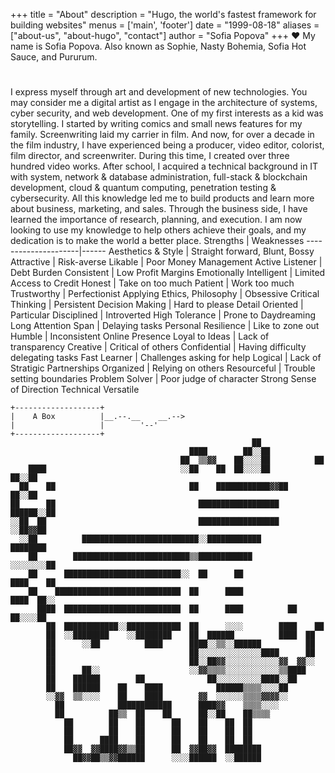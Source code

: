 +++
title = "About"
description = "Hugo, the world's fastest framework for building websites"
menus = ['main', 'footer']
date = "1999-08-18"
aliases = ["about-us", "about-hugo", "contact"]
author = "Sofia Popova"
+++
:heart:
My name is Sofia Popova. Also known as Sophie, Nasty Bohemia, Sofia Hot Sauce, and Pururum.
#
I express myself through art and development of new technologies. You may consider me a digital artist as I engage in the architecture of systems, cyber security, and web development.
One of my first interests as a kid was storytelling. I started by writing comics and small news features for my family.
Screenwriting laid my carrier in film. And now, for over a decade in the film industry, I have experienced being a producer, video editor, colorist, film director, and screenwriter. During this time, I created over three hundred video works.
After school, I acquired a technical background in IT with system, network & database administration, full-stack & blockchain development, cloud & quantum computing, penetration testing & cybersecurity. All this knowledge led me to build products and learn more about business, marketing, and sales. Through the business side, I have learned the importance of research, planning, and execution. I am now looking to use my knowledge to help others achieve their goals, and my dedication is to make the world a better place.
Strengths            | Weaknesses
---------------------|------
Aesthetics & Style   | Straight forward, Blunt, Bossy
Attractive           | Risk-averse
Likable              | Poor Money Management
Active Listener      | Debt Burden
Consistent                 | Low Profit Margins
Emotionally Intelligent    | Limited Access to Credit
Honest                     | Take on too much
Patient                    | Work too much
Trustworthy                | Perfectionist
Applying Ethics, Philosophy     | Obsessive
Critical Thinking               | Persistent
Decision Making                 | Hard to please
Detail Oriented                 | Particular
Disciplined                     | Introverted
High Tolerance                  | Prone to Daydreaming
Long Attention Span             | Delaying tasks
Personal Resilience             | Like to zone out
Humble                          | Inconsistent Online Presence
Loyal to Ideas                  | Lack of transparency
Creative                        | Critical of others
Confidential                    | Having difficulty delegating tasks
Fast Learner                    | Challenges asking for help
Logical                         | Lack of Stratigic Partnerships
Organized                       | Relying on others
Resourceful                     | Trouble setting boundaries
Problem Solver                  | Poor judge of character
Strong Sense of Direction
Technical
Versatile
<br>
```goat
+-------------------+                        
|    A Box          |__.--.__    __.-->         
|                   |        '--'               
+-------------------+
                                                      ██                        
                                        ████        ██░░██                      
                                      ██  ▒▒▓▓    ██░░░░██          ██          
    ████                              ░░██    ██  ██░░░░██        ██░░██        
  ██    ██                              ██    ████████████▓▓██    ██░░██        
██      ██                                ██████████████████  ██████░░██        
░░██  ██                                  ██████████████████    ░░██▓▓██        
  ░░██          ██████████████████████████░░████████████              ████████  
    ██        ██████████████████████████▒▒████████████                ░░░░░░░░██
    ██      ██████████████████████████░░  ██      ██                  ████    ██
    ██    ████████████████████████████  ██      ████                  ████  ██░░
      ████  ██████████████████████████  ██      ████          ██    ██░░░░██    
        ██  ████████████░░████████████  ██      ░░░░        ████    ██          
        ██  ░░████████    ░░████████    ██  ██████          ████  ██            
        ██      ░░██          ████      ████░░▒▒░░██████          ██            
        ██                              ██░░░░░░░░░░░░░░████      ██            
        ██                              ██░░██▓▓░░░░░░░░░░░░▓▓  ▓▓░░            
        ██      ██░░                    ░░▓▓▒▒▒▒░░░░░░░░░░░░▒▒████              
        ██    ██████        ██              ██░░░░░░░░░░████░░██                
        ██    ██████    ██    ████            ██████▒▒▒▒░░░░██                  
        ░░▓▓  ▒▒░░░░    ██    ████        ▓▓  ░░░░░░▒▒▒▒▓▓▓▓░░                  
          ██            ████████████      ████▓▓    ▒▒▒▒░░░░                    
          ██          ██▒▒  ██    ██      ██░░██    ██▒▒▒▒                      
            ██        ██    ██      ██    ██    ██  ██                          
            ██        ██    ██      ██    ██    ██  ██                          
            ██      ████    ██      ██    ██    ██  ██                          
            ██▓▓  ▓▓████▓▓▒▒██      ██  ▓▓██▓▓  ████████                        
              ██▓▓██▒▒▓▓██████      ░░░░██████  ░░██████                        

```
